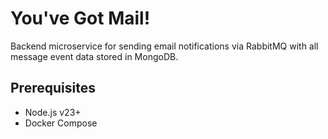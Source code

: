 # You've Got Mail!
Backend microservice for sending email notifications via RabbitMQ with all message event data stored in MongoDB.

## Prerequisites
- Node.js v23+
- Docker Compose